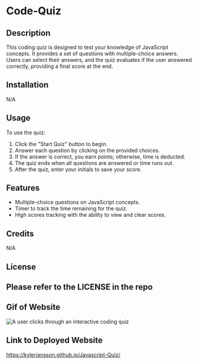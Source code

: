 # Code-Quiz

## Description

This coding quiz is designed to test your knowledge of JavaScript concepts. It provides a set of questions with multiple-choice answers. Users can select their answers, and the quiz evaluates if the user answered correctly, providing a final score at the end.

## Installation

N/A

## Usage

To use the quiz:

1. Click the "Start Quiz" button to begin.
2. Answer each question by clicking on the provided choices.
3. If the answer is correct, you earn points; otherwise, time is deducted.
4. The quiz ends when all questions are answered or time runs out.
5. After the quiz, enter your initials to save your score.

## Features

- Multiple-choice questions on JavaScript concepts.
- Timer to track the time remaining for the quiz.
- High scores tracking with the ability to view and clear scores.

## Credits

N/A

## License

Please refer to the LICENSE in the repo
---

## Gif of Website

![A user clicks through an interactive coding quiz](./assets/images/quiz%20gif.gif)

## Link to Deployed Website

https://kylerjansson.github.io/Javascript-Quiz/